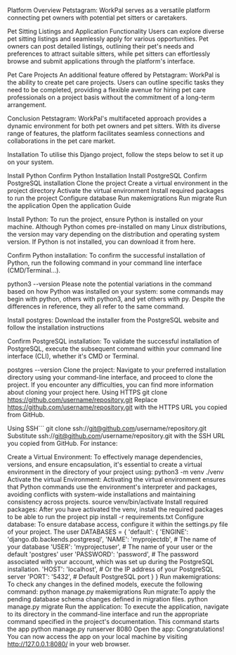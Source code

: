 Platform Overview
Petstagram: WorkPal serves as a versatile platform connecting pet owners with potential pet sitters or caretakers.

Pet Sitting Listings and Application Functionality
Users can explore diverse pet sitting listings and seamlessly apply for various opportunities. Pet owners can post detailed listings, outlining their pet's needs and preferences to attract suitable sitters, while pet sitters can effortlessly browse and submit applications through the platform's interface.

Pet Care Projects
An additional feature offered by Petstagram: WorkPal is the ability to create pet care projects. Users can outline specific tasks they need to be completed, providing a flexible avenue for hiring pet care professionals on a project basis without the commitment of a long-term arrangement.

Conclusion
Petstagram: WorkPal's multifaceted approach provides a dynamic environment for both pet owners and pet sitters. With its diverse range of features, the platform facilitates seamless connections and collaborations in the pet care market.


Installation
To utilise this Django project, follow the steps below to set it up on your system.

Install Python
Confirm Python Installation
Install PostgreSQL
Confirm PostgreSQL installation
Clone the project
Create a virtual environment in the project directory
Activate the virtual environment
Install required packages to run the project
Configure database
Run makemigrations
Run migrate
Run the application
Open the application
Guide

Install Python: To run the project, ensure Python is installed on your machine. Although Python comes pre-installed on many Linux distributions, the version may vary depending on the distribution and operating system version. If Python is not installed, you can download it from here.

Confirm Python installation: To confirm the successful installation of Python, run the following command in your command line interface (CMD/Terminal...).

python3 --version
Please note the potential variations in the command based on how Python was installed on your system: some commands may begin with python, others with python3, and yet others with py. Despite the differences in reference, they all refer to the same command.

Install postgres: Download the installer from the PostgreSQL website and follow the installation instructions

Confirm PostgreSQL installation: To validate the successful installation of PostgreSQL, execute the subsequent command within your command line interface (CLI), whether it's CMD or Terminal.

postgres --version
Clone the project: Navigate to your preferred installation directory using your command-line interface, and proceed to clone the project. If you encounter any difficulties, you can find more information about cloning your project here.
Using HTTPS
git clone https://github.com/username/repository.git
Replace https://github.com/username/repository.git with the HTTPS URL you copied from GitHub.

Using SSH```
git clone ssh://git@github.com/username/repository.git
Substitute ssh://git@github.com/username/repository.git with the SSH URL you copied from GitHub. For instance:

Create a Virtual Environment: To effectively manage dependencies, versions, and ensure encapsulation, it's essential to create a virtual environment in the directory of your project using:
python3 -m venv ./venv
Activate the virtual Environment: Activating the virtual environment ensures that Python commands use the environment's interpreter and packages, avoiding conflicts with system-wide installations and maintaining consistency across projects.
source venv/bin/activate
Install required packages: After you have activated the venv, install the required packages to be able to run the project
pip install -r requirements.txt
Configure database: To ensure database access, configure it within the settings.py file of your project. The user
DATABASES = {
    'default': {
        'ENGINE': 'django.db.backends.postgresql',
        'NAME': 'myprojectdb', # The name of your database
        'USER': 'myprojectuser', # The name of your user or the default 'postgres' user
        'PASSWORD': 'password', # The password associated with your account, which was set up during the PostgreSQL installation.
        'HOST': 'localhost',  # Or the IP address of your PostgreSQL server
        'PORT': '5432',       # Default PostgreSQL port
    }
}
Run makemigrations: To check any changes in the defined models, execute the following command:
python manage.py makemigrations
Run migrate:To apply the pending database schema changes defined in migration files.
python manage.py migrate
Run the application: To execute the application, navigate to its directory in the command-line interface and run the appropriate command specified in the project's documentation. This command starts the app
python manage.py runserver 8080
Open the app: Congratulations! You can now access the app on your local machine by visiting http://127.0.0.1:8080/ in your web browser.
